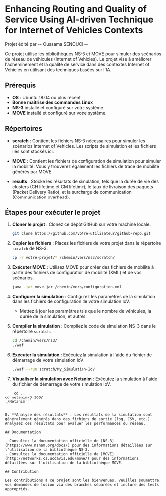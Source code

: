 # Enhancing Routing and Quality of Service Using AI-driven Technique for Internet of Vehicles Contexts

Projet édité par -- Oussama SENOUCI --

Ce projet utilise les bibliothèques NS-3 et MOVE pour simuler des scénarios de réseau de véhicules (Internet of Vehicles). Le projet vise à améliorer l'acheminement et la qualité de service dans des contextes Internet of Vehicles en utilisant des techniques basées sur l'IA.

## Prérequis

- **OS** : Ubuntu 18.04 ou plus récent
- **Bonne maîtrise des commandes Linux**
- **NS-3** installé et configuré sur votre système.
- **MOVE** installé et configuré sur votre système.

## Répertoires

- **scratch** : Contient les fichiers NS-3 nécessaires pour simuler les scénarios Internet of Vehicles. Les scripts de simulation et les fichiers liés sont stockés ici.

- **MOVE** : Contient les fichiers de configuration de simulation pour simuler la mobilité. Vous y trouverez également les fichiers de trace de mobilité générés par MOVE.

- **results** : Stocke les résultats de simulation, tels que la durée de vie des clusters (CH lifetime et CM lifetime), le taux de livraison des paquets (Packet Delivery Ratio), et la surcharge de communication (Communication overhead).

## Étapes pour exécuter le projet

1. **Cloner le projet** : Clonez ce dépôt GitHub sur votre machine locale.

    ```bash
    git clone https://github.com/votre-utilisateur/github-repo.git
    ```

2. **Copier les fichiers** : Placez les fichiers de votre projet dans le répertoire `scratch` de NS-3.

    ```bash
    cp -r votre-projet/* /chemin/vers/ns3/scratch/
    ```

3. **Exécuter MOVE** : Utilisez MOVE pour créer des fichiers de mobilité à partir des fichiers de configuration de mobilité (XML) et de vos scénarios.

    ```bash
    java -jar move.jar /chemin/vers/configuration.xml
    ```

4. **Configurer la simulation** : Configurez les paramètres de la simulation dans les fichiers de configuration de votre simulation IoV.

    - Mettez à jour les paramètres tels que le nombre de véhicules, la durée de la simulation, et autres.

5. **Compiler la simulation** : Compilez le code de simulation NS-3 dans le répertoire `scratch`.

    ```bash
    cd /chemin/vers/ns3/
    ./waf
    ```

6. **Exécuter la simulation** : Exécutez la simulation à l'aide du fichier de démarrage de votre simulation IoV.

    ```bash
    ./waf --run scratch/My_Simulation-IoV
    ```

7. **Visualiser la simulation avec Netanim** : Exécutez la simulation à l'aide du fichier de démarrage de votre simulation IoV.
```
    cd ..
cd netanim-3.108/
./Netanim```


8. **Analyse des résultats** : Les résultats de la simulation sont généralement générés dans des fichiers de sortie (log, CSV, etc.). Analysez ces résultats pour évaluer les performances du réseau.

## Documentation

- Consultez la documentation officielle de [NS-3](https://www.nsnam.org/docs/) pour des informations détaillées sur l'utilisation de la bibliothèque NS-3.
- Consultez la documentation officielle de [MOVE](http://networks.cs.ucdavis.edu/move/) pour des informations détaillées sur l'utilisation de la bibliothèque MOVE.

## Contribution

Les contributions à ce projet sont les bienvenues. Veuillez soumettre vos demandes de fusion via des branches séparées et inclure des tests appropriés.








